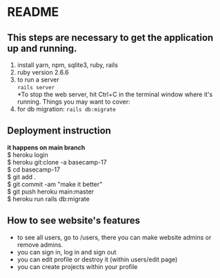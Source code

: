 # README

## This steps are necessary to get the application up and running.

1. install yarn, npm, sqlite3, ruby, rails
2. ruby version 2.6.6
3. to run a server   
```rails server```  
*To stop the web server, hit Ctrl+C in the terminal window where it's running.
Things you may want to cover:
4. for db migration: ```rails db:migrate```   
## Deployment instruction
**it happens on main branch**  
$ heroku login  
$ heroku git:clone -a basecamp-17  
$ cd basecamp-17  
$ git add .  
$ git commit -am "make it better"  
$ git push heroku main:master  
$ heroku run rails db:migrate

## How to see website's features
- to see all users, go to /users, there you can make website admins or remove admins.  
- you can sign in, log in and sign out
- you can edit profile or destroy it (within users/edit page)
- you can create projects within your profile
